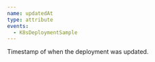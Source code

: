 ```yaml
---
name: updatedAt
type: attribute
events:
  - K8sDeploymentSample
---
```


Timestamp of when the deployment was updated.